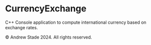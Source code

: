 # CurrencyExchange
C++ Console application to compute international currency based on exchange rates.

© Andrew Stade 2024. All rights reserved.
